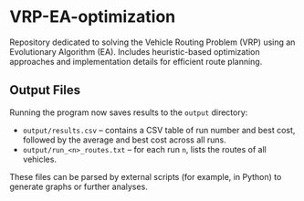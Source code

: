 # VRP-EA-optimization
Repository dedicated to solving the Vehicle Routing Problem (VRP) using an Evolutionary Algorithm (EA). Includes heuristic-based optimization approaches and implementation details for efficient route planning.

## Output Files

Running the program now saves results to the `output` directory:

* `output/results.csv` &ndash; contains a CSV table of run number and best cost, followed by the average and best cost across all runs.
* `output/run_<n>_routes.txt` &ndash; for each run `n`, lists the routes of all vehicles.

These files can be parsed by external scripts (for example, in Python) to generate graphs or further analyses.
